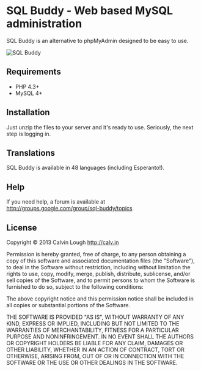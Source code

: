 SQL Buddy - Web based MySQL administration
===========

SQL Buddy is an alternative to phpMyAdmin designed to be easy to use.

![SQL Buddy](http://sqlbuddy.com/images/sqlbuddy%20screen.png)

## Requirements

* PHP 4.3+
* MySQL 4+

## Installation

Just unzip the files to your server and it's ready to use. Seriously, the next step is logging in.

## Translations

SQL Buddy is available in 48 languages (including Esperanto!).

## Help

If you need help, a forum is available at http://groups.google.com/group/sql-buddy/topics

## License

Copyright &copy; 2013 Calvin Lough <http://calv.in>

Permission is hereby granted, free of charge, to any person obtaining
a copy of this software and associated documentation files (the
"Software"), to deal in the Software without restriction, including
without limitation the rights to use, copy, modify, merge, publish,
distribute, sublicense, and/or sell copies of the Software, and to
permit persons to whom the Software is furnished to do so, subject to
the following conditions:

The above copyright notice and this permission notice shall be
included in all copies or substantial portions of the Software.

THE SOFTWARE IS PROVIDED "AS IS", WITHOUT WARRANTY OF ANY KIND,
EXPRESS OR IMPLIED, INCLUDING BUT NOT LIMITED TO THE WARRANTIES OF
MERCHANTABILITY, FITNESS FOR A PARTICULAR PURPOSE AND
NONINFRINGEMENT. IN NO EVENT SHALL THE AUTHORS OR COPYRIGHT HOLDERS BE
LIABLE FOR ANY CLAIM, DAMAGES OR OTHER LIABILITY, WHETHER IN AN ACTION
OF CONTRACT, TORT OR OTHERWISE, ARISING FROM, OUT OF OR IN CONNECTION
WITH THE SOFTWARE OR THE USE OR OTHER DEALINGS IN THE SOFTWARE.
